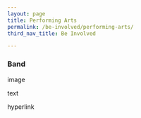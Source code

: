 ```yaml
---
layout: page
title: Performing Arts
permalink: /be-involved/performing-arts/
third_nav_title: Be Involved

---
```


### Band

image

text

hyperlink